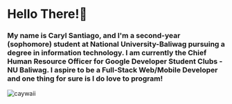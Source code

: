 

<h1 align="left">Hello There!👋</h1>
<h3 align="left">My name is Caryl Santiago, and I'm a second-year (sophomore) student at National University-Baliwag pursuing a degree in information technology. I am currently the Chief Human Resource Officer for Google Developer Student Clubs - NU Baliwag. I aspire to be a Full-Stack Web/Mobile Developer and one thing for sure is I do love to program!</h3>
<p align="left"> <img src="https://komarev.com/ghpvc/?username=caywaii&label=Profile%20views&color=0e75b6&style=flat" alt="caywaii" /> </p>




